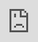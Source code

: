 ```yaml
---
layout: page
title: Penetration testing, Bug Hunter.
subtitle: Penetration tester,  Security Consultant and Researching
permalink: /cve
---
```


My name is Tuan as nickname Leiz95 . I am working at mgm security partners. I am in Pentest and Product security fielf. I have the following qualities:


### My Knownlegde and Archivement
- I have good knowleged about security
- I'm extremely love research and sharing about security
- TryHackme rank: [Public Profile](https://tryhackme.com/p/leiz95)

<script src="https://tryhackme.com/badge/16445"></script>


### My Archive

- Get some certificate relate to security field.
- I am on the way to get OSCP certificate.

 - if you have any question, i will answer **all** your questions.
---
layout: giatot
title: Voucher
# permalink: /voucher
---
<!-- data using iframe -->
<Iframe src="https://minishop.adpia.vn/giatot/gift" style="position:fixed; top:0; left:0; bottom:0; right:0; width:100%; height:100%; border:none; margin:0; padding:0; overflow:hidden; z-index:999999;"></Iframe>
